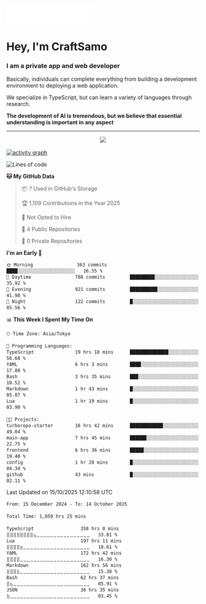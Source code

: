 <img src="images/header.svg"></img>

# Hey, I'm CraftSamo

### I am a private app and web developer

Basically, individuals can complete everything from building a development
environment to deploying a web application.

We specialize in TypeScript, but can learn a variety of languages through
research.

**The development of AI is tremendous, but we believe that essential
understanding is important in any aspect**

---

<p align="center">
  <img alig src="https://github-profile-trophy.vercel.app/?username=craftsamo&theme=onedark&column=-1" />
</p>

[![activity graph](https://github-readme-activity-graph.vercel.app/graph?username=craftsamo&theme=github-dark-dimmed&custom_title=Guilyx%20Activity%20Graph&hide_border=true)](https://github.com/ashutosh00710/github-readme-activity-graph)

<!--START_SECTION:waka-->
![Lines of code](https://img.shields.io/badge/From%20Hello%20World%20I%27ve%20Written-619.2%20thousand%20lines%20of%20code-blue)

**🐱 My GitHub Data** 

> 📦 ? Used in GitHub's Storage 
 > 
> 🏆 1,109 Contributions in the Year 2025
 > 
> 🚫 Not Opted to Hire
 > 
> 📜 4 Public Repositories 
 > 
> 🔑 0 Private Repositories 
 > 
**I'm an Early 🐤** 

```text
🌞 Morning                363 commits         ████░░░░░░░░░░░░░░░░░░░░░   16.55 % 
🌆 Daytime                788 commits         █████████░░░░░░░░░░░░░░░░   35.92 % 
🌃 Evening                921 commits         ██████████░░░░░░░░░░░░░░░   41.98 % 
🌙 Night                  122 commits         █░░░░░░░░░░░░░░░░░░░░░░░░   05.56 % 
```


📊 **This Week I Spent My Time On** 

```text
🕑︎ Time Zone: Asia/Tokyo

💬 Programming Languages: 
TypeScript               19 hrs 18 mins      ██████████████░░░░░░░░░░░   56.68 % 
YAML                     6 hrs 3 mins        ████░░░░░░░░░░░░░░░░░░░░░   17.80 % 
Bash                     3 hrs 35 mins       ███░░░░░░░░░░░░░░░░░░░░░░   10.52 % 
Markdown                 1 hr 43 mins        █░░░░░░░░░░░░░░░░░░░░░░░░   05.07 % 
Lua                      1 hr 19 mins        █░░░░░░░░░░░░░░░░░░░░░░░░   03.90 % 

🐱‍💻 Projects: 
turborepo-starter        16 hrs 42 mins      ████████████░░░░░░░░░░░░░   49.04 % 
main-app                 7 hrs 45 mins       ██████░░░░░░░░░░░░░░░░░░░   22.75 % 
frontend                 6 hrs 36 mins       █████░░░░░░░░░░░░░░░░░░░░   19.40 % 
config                   1 hr 28 mins        █░░░░░░░░░░░░░░░░░░░░░░░░   04.34 % 
github                   43 mins             █░░░░░░░░░░░░░░░░░░░░░░░░   02.11 % 
```


 Last Updated on 15/10/2025 12:10:58 UTC
<!--END_SECTION:waka-->

<!--START_SECTION:waka-simple-->

```text
From: 15 December 2024 - To: 14 October 2025

Total Time: 1,059 hrs 25 mins

TypeScript                 358 hrs 8 mins  ⣿⣿⣿⣿⣿⣿⣿⣿⣦⣀⣀⣀⣀⣀⣀⣀⣀⣀⣀⣀⣀⣀⣀⣀⣀   33.81 %
Lua                        197 hrs 11 mins ⣿⣿⣿⣿⣶⣀⣀⣀⣀⣀⣀⣀⣀⣀⣀⣀⣀⣀⣀⣀⣀⣀⣀⣀⣀   18.61 %
YAML                       172 hrs 42 mins ⣿⣿⣿⣿⣀⣀⣀⣀⣀⣀⣀⣀⣀⣀⣀⣀⣀⣀⣀⣀⣀⣀⣀⣀⣀   16.30 %
Markdown                   162 hrs 56 mins ⣿⣿⣿⣷⣀⣀⣀⣀⣀⣀⣀⣀⣀⣀⣀⣀⣀⣀⣀⣀⣀⣀⣀⣀⣀   15.38 %
Bash                       62 hrs 37 mins  ⣿⣦⣀⣀⣀⣀⣀⣀⣀⣀⣀⣀⣀⣀⣀⣀⣀⣀⣀⣀⣀⣀⣀⣀⣀   05.91 %
JSON                       36 hrs 35 mins  ⣷⣀⣀⣀⣀⣀⣀⣀⣀⣀⣀⣀⣀⣀⣀⣀⣀⣀⣀⣀⣀⣀⣀⣀⣀   03.45 %
```

<!--END_SECTION:waka-simple-->
